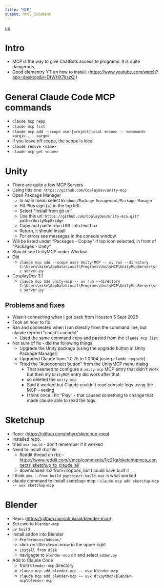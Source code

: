 ```yaml
---
title: "MCP"
output: html_document
---
```

[up](https://mikewise2718.github.io/markdowndocs/)

# Intro
- MCP is the way to give ChatBots access to programs. It is quite dangerous.
- Good elementry YT on how to install: (https://www.youtube.com/watch?app=desktop&v=DfWHX7kszQI)


# General Claude Code MCP commands
- `claude mcp hepp`
- `claude mcp list`
- `claude mcp add --scope user|project|local <name> -- <command> <arg1> ... <argn>`
- if you leave off scope, the scope is local
- `claude remove <name>`
- `claude mcp get <name>`


# Unity
- There are quite a few MCP Servers
- Using this one: `https://github.com/CoplayDev/unity-mcp`
- Open Pakcage Manager
   - In main menu select `Windows/Package Management/Package Manager`
   - Hit Plus sign (+) in the top left.
   - Select "Install from git url"
   - Use this url: `https://github.com/CoplayDev/unity-mcp.git?path=/UnityMcpBridge`
   - Copy and paste repo URL into text box
   - Return, it should install
   - For errors see messages in the console window
- Will be listed under "Packages - Coplay" if top icon selected, in front of "Packages - Unity"
- Should see UnityMCP under Window
- Old
    - `claude mcp add --scope user Unity-MCP -- uv run --directory C:\Users\mike\AppData\Local\Programs\UnityMCP\UnityMcpServer\src server.py`
- CosplayDev 3.1
    - `claude mcp add unity-mcp -- uv run --directory C:\Users\mike\AppData\Local\Programs\UnityMCP\UnityMcpServer\src server.py`


## Problems and fixes
- Wasn't connecting when I got back from Houston 5 Sept 2025
- Took an hour to fix 
- Ran and coonected when I ran directly from the command line, but claude reprted "could't connect"
  - Used the same command copy and pasted from the `claude mcp list`
- Not sure of fix - did the following things
  - Upgrade the Unity package (using the upgrade button in Unity Package Manager)
  - Upgraded Claude from 1.0.75 to 1.0.104 (using `claude upgrade`)
  - Tried the "Autoconnect button" from the UnityMCP menu dialog 
    - That seemed to configure a `unity-mcp` MCP entry that didn't work but then my `UnityMCP` entry did work after that
    - so deleted the `unity-mcp` 
    - Said it worked but Claude couldn't read console logs using the MCP - vexing
    - I think once I hit "Play" - that caused something to change that made claude able to read the logs


# Sketchup
- Repo: (https://github.com/mhyrr/sketchup-mcp)
- Installed repo.
- tried `uvx build` - don't remember if it worked
- Need to install rbz file
    - Reddit thread on rbz - https://www.reddit.com/r/mcp/comments/1jc21gr/sketchupmcp_connects_sketchup_to_claude_ai/ 
    - downloaded rbz from dropbox, but I could have built it
- I think `uvx --from build pyproject-build.exe` is what worked 
- claude command to install sketchup-mcp - `claude mcp add sketchup-mcp -- uvx sketchup-mcp`

# Blender
- Repo: (https://github.com/ahujasid/blender-mcp)
- Set cwd to `blender-mcp`
- `uv build`
- Install addon into Blender
   - `Preferences/Addons/` 
   - click on little down arrow in the upper right
   - `Install from disk`
   - navigagte to `blender-mcp` dir and select `addon.py`
- Add to Claude Code
   - from `blender-mcp` directory
   - `claude mcp add blender-mcp -- uvx blender-mcp`
   - `claude mcp add blender-mcp -- uvx d:\python\blender-mcp\blender-mcp`